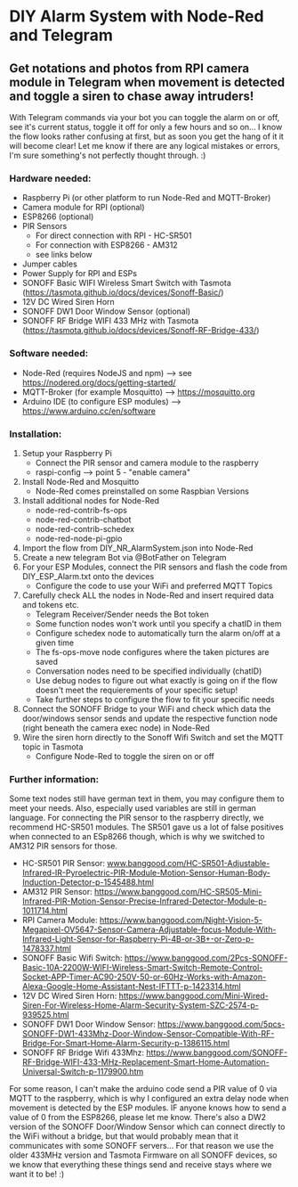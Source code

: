 # DIY Alarm System with Node-Red and Telegram
## Get notations and photos from RPI camera module in Telegram when movement is detected and toggle a siren to chase away intruders!

With Telegram commands via your bot you can toggle the alarm on or off, see it's current status, toggle it off for only a few hours and so on...
I know the flow looks rather confusing at first, but as soon you get the hang of it it will become clear!
Let me know if there are any logical mistakes or errors, I'm sure something's not perfectly thought through. :)

### Hardware needed:
- Raspberry Pi (or other platform to run Node-Red and MQTT-Broker)
- Camera module for RPI (optional)
- ESP8266 (optional)
- PIR Sensors 
  - For direct connection with RPI - HC-SR501
  - For connection with ESP8266 - AM312
  - see links below
- Jumper cables
- Power Supply for RPI and ESPs
- SONOFF Basic WIFI Wireless Smart Switch with Tasmota (https://tasmota.github.io/docs/devices/Sonoff-Basic/)
- 12V DC Wired Siren Horn
- SONOFF DW1 Door Window Sensor (optional)
- SONOFF RF Bridge WIFI 433 MHz with Tasmota (https://tasmota.github.io/docs/devices/Sonoff-RF-Bridge-433/) 

### Software needed:
- Node-Red (requires NodeJS and npm) --> see https://nodered.org/docs/getting-started/
- MQTT-Broker (for example Mosquitto) --> https://mosquitto.org
- Arduino IDE (to configure ESP modules) --> https://www.arduino.cc/en/software

### Installation:
1. Setup your Raspberry Pi
    - Connect the PIR sensor and camera module to the raspberry
    - raspi-config --> point 5 - "enable camera"
2. Install Node-Red and Mosquitto
    - Node-Red comes preinstalled on some Raspbian Versions
3. Install additional nodes for Node-Red
    - node-red-contrib-fs-ops
    - node-red-contrib-chatbot
    - node-red-contrib-schedex
    - node-red-node-pi-gpio
4. Import the flow from DIY_NR_AlarmSystem.json into Node-Red
5. Create a new telegram Bot via @BotFather on Telegram
6. For your ESP Modules, connect the PIR sensors and flash the code from DIY_ESP_Alarm.txt onto the devices
    - Configure the code to use your WiFi and preferred MQTT Topics
7. Carefully check ALL the nodes in Node-Red and insert required data and tokens etc.
    - Telegram Receiver/Sender needs the Bot token
    - Some function nodes won't work until you specify a chatID in them
    - Configure schedex node to automatically turn the alarm on/off at a given time
    - The fs-ops-move node configures where the taken pictures are saved
    - Conversation nodes need to be specified individually (chatID)
    - Use debug nodes to figure out what exactly is going on if the flow doesn't meet the requierements of your specific setup!
    - Take further steps to configure the flow to fit your specific needs
8. Connect the SONOFF Bridge to your WiFi and check which data the door/windows sensor sends and update the respective function node (right beneath the camera exec node) in Node-Red
9. Wire the siren horn directly to the Sonoff Wifi Switch and set the MQTT topic in Tasmota
    - Configure Node-Red to toggle the siren on or off

### Further information:
Some text nodes still have german text in them, you may configure them to meet your needs. Also, especially used variables are still in german language.
For connecting the PIR sensor to the raspberry directly, we recommend HC-SR501 modules. The SR501 gave us a lot of false positives when connected to an ESp8266 though, which is why we switched to AM312 PIR sensors for those.

- HC-SR501 PIR Sensor: www.banggood.com/HC-SR501-Adjustable-Infrared-IR-Pyroelectric-PIR-Module-Motion-Sensor-Human-Body-Induction-Detector-p-1545488.html
- AM312 PIR Sensor: https://www.banggood.com/HC-SR505-Mini-Infrared-PIR-Motion-Sensor-Precise-Infrared-Detector-Module-p-1011714.html
- RPI Camera Module: https://www.banggood.com/Night-Vision-5-Megapixel-OV5647-Sensor-Camera-Adjustable-focus-Module-With-Infrared-Light-Sensor-for-Raspberry-Pi-4B-or-3B+-or-Zero-p-1478337.html
- SONOFF Basic Wifi Switch: https://www.banggood.com/2Pcs-SONOFF-Basic-10A-2200W-WIFI-Wireless-Smart-Switch-Remote-Control-Socket-APP-Timer-AC90-250V-50-or-60Hz-Works-with-Amazon-Alexa-Google-Home-Assistant-Nest-IFTTT-p-1423314.html
- 12V DC Wired Siren Horn: https://www.banggood.com/Mini-Wired-Siren-For-Wireless-Home-Alarm-Security-System-SZC-2574-p-939525.html
- SONOFF DW1 Door Window Sensor: https://www.banggood.com/5pcs-SONOFF-DW1-433Mhz-Door-Window-Sensor-Compatible-With-RF-Bridge-For-Smart-Home-Alarm-Security-p-1386115.html
- SONOFF RF Bridge Wifi 433Mhz: https://www.banggood.com/SONOFF-RF-Bridge-WIFI-433-MHz-Replacement-Smart-Home-Automation-Universal-Switch-p-1179900.htm

For some reason, I can't make the arduino code send a PIR value of 0 via MQTT to the raspberry, which is why I configured an extra delay node when movement is detected by the ESP modules. IF anyone knows how to send a value of 0 from the ESP8266, please let me know.
There's also a DW2 version of the SONOFF Door/Window Sensor which can connect directly to the WiFi without a bridge, but that would probably mean that it communicates with some SONOFF servers...
For that reason we use the older 433MHz version and Tasmota Firmware on all SONOFF devices, so we know that everything these things send and receive stays where we want it to be! :)
